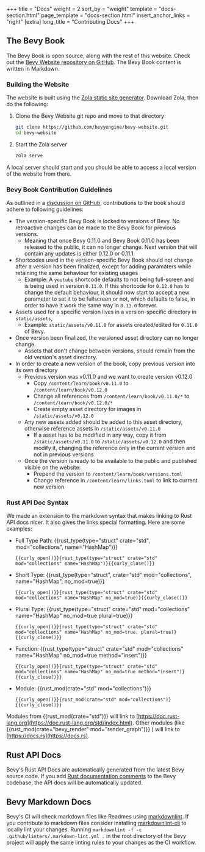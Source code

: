 +++
title = "Docs"
weight = 2
sort_by = "weight"
template = "docs-section.html"
page_template = "docs-section.html"
insert_anchor_links = "right"
[extra]
long_title = "Contributing Docs"
+++

## The Bevy Book

The Bevy Book is open source, along with the rest of this website. Check out the [Bevy Website repository on GitHub](https://github.com/bevyengine/bevy-website). The Bevy Book content is written in Markdown.

### Building the Website

The website is built using the [Zola static site generator](https://www.getzola.org/). Download Zola, then do the following:

1. Clone the Bevy Website git repo and move to that directory:

    ```sh
    git clone https://github.com/bevyengine/bevy-website.git
    cd bevy-website
    ```

2. Start the Zola server

    ```sh
    zola serve
    ```

A local server should start and you should be able to access a local version of the website from there.

### Bevy Book Contribution Guidelines

As outlined in a [discussion on GitHub](https://github.com/bevyengine/bevy-website/issues/623), contributions to the book should adhere to following guidelines:

- The version-specific Bevy Book is locked to versions of Bevy. No retroactive changes can be made to the Bevy Book for previous versions.
    - Meaning that once Bevy 0.11.0 and Bevy Book 0.11.0 has been released to the public, it can no longer change. Next version that will contain any updates is either 0.12.0 or 0.11.1.
- Shortcodes used in the version-specific Bevy Book should not change after a version has been finalized, except for adding paramaters while retaining the same behaviour for existing usages
    - Example: A `youtube` shortcode defaults to not being full-screen and is being used in version `0.11.0`. If this shortcode for `0.12.0` has to change the default behaviour, it should now start to accept a new parameter to set it to be fullscreen or not, which defaults to false, in order to have it work the same way in `0.11.0` forever.
- Assets used for a specific version lives in a version-specific directory in `static/assets`,
    - Example: `static/assets/v0.11.0` for assets created/edited for `0.11.0` of Bevy.
- Once version been finalized, the versioned asset directory can no longer change.
    - Assets that don't change between versions, should remain from the old version's asset directory.
- In order to create a new version of the book, copy previous version into its own directory
    - Previous version was v0.11.0 and we want to create version v0.12.0
        - Copy `/content/learn/book/v0.11.0` to `/content/learn/book/v0.12.0`
        - Change all references from `/content/learn/book/v0.11.0/*` to `/content/learn/book/v0.12.0/*`
        - Create empty asset directory for images in `/static/assets/v0.12.0`
    - Any new assets added should be added to this asset directory, otherwise reference assets in `/static/assets/v0.11.0`
        - If a asset has to be modified in any way, copy it from `/static/assets/v0.11.0` to `/static/assets/v0.12.0` and then modify it, changing the reference only in the current version and not in previous versions
    - Once the version is ready to be available to the public and published visible on the website:
        - Prepend the version to `/content/learn/book/versions.toml`
        - Change reference in `/content/learn/links.toml` to link to current new version

### Rust API Doc Syntax

We made an extension to the markdown syntax that makes linking to Rust API docs nicer. It also gives the links special formatting. Here are some examples:

* Full Type Path: {{rust_type(type="struct" crate="std", mod="collections", name="HashMap")}}

    ```{{curly_open()}}{rust_type(type="struct" crate="std" mod="collections" name="HashMap")}{{curly_close()}}```
* Short Type: {{rust_type(type="struct", crate="std" mod="collections", name="HashMap", no_mod=true)}}

    ```{{curly_open()}}{rust_type(type="struct" crate="std" mod="collections" name="HashMap" no_mod=true)}{{curly_close()}}```
* Plural Type: {{rust_type(type="struct" crate="std" mod="collections" name="HashMap" no_mod=true plural=true)}}

    ```{{curly_open()}}{rust_type(type="struct" crate="std" mod="collections" name="HashMap" no_mod=true, plural=true)}{{curly_close()}}```
* Function: {{rust_type(type="struct" crate="std" mod="collections" name="HashMap" no_mod=true method="insert")}}

    ```{{curly_open()}}{rust_type(type="struct" crate="std" mod="collections" name="HashMap" no_mod=true method="insert")}{{curly_close()}}```
* Module: {{rust_mod(crate="std" mod="collections")}}

    ```{{curly_open()}}{rust_mod(crate="std" mod="collections")}{{curly_close()}}```

Modules from {{rust_mod(crate="std")}} will link to [https://doc.rust-lang.org](https://doc.rust-lang.org/std/index.html). Other modules (like {{rust_mod(crate="bevy_render" mod="render_graph")}} ) will link to [https://docs.rs](https://docs.rs).

## Rust API Docs

Bevy's Rust API Docs are automatically generated from the latest Bevy source code. If you add [Rust documentation comments](https://doc.rust-lang.org/book/ch14-02-publishing-to-crates-io.html#making-useful-documentation-comments) to the Bevy codebase, the API docs will be automatically updated.

## Bevy Markdown Docs

Bevy's CI will check markdown files like Readmes using [markdownlint](https://github.com/DavidAnson/markdownlint). If you contribute to markdown files consider installing [markdownlint-cli](https://github.com/igorshubovych/markdownlint-cli) to locally lint your changes. Running `markdownlint -f -c .github/linters/.markdown-lint.yml .` in the root directory of the Bevy project will apply the same linting rules to your changes as the CI workflow.
